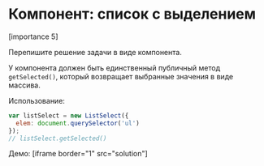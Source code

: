 # Компонент: список с выделением

[importance 5]

Перепишите решение задачи [](/task/selectable-list) в виде компонента.

У компонента должен быть единственный публичный метод `getSelected()`, который возвращает выбранные значения в виде массива.

Использование:

```js
var listSelect = new ListSelect({
  elem: document.querySelector('ul')
});
// listSelect.getSelected()
```

Демо:
[iframe border="1" src="solution"]

